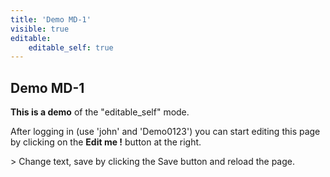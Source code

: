 ```yaml
---
title: 'Demo MD-1'
visible: true
editable:
    editable_self: true
---
```


## Demo MD-1

**This is a demo** of the "editable_self" mode.

After logging in (use 'john' and 'Demo0123') you can start editing this page by clicking on the <b>Edit me !</b> button at the right.

&gt; Change text, save by clicking the Save button and reload the page.
